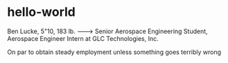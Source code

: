 # hello-world


Ben Lucke, 5"10, 183 lb. ---> Senior Aerospace Engineering Student, Aerospace Engineer Intern at GLC Technologies, Inc.

On par to obtain steady employment unless something goes terribly wrong
